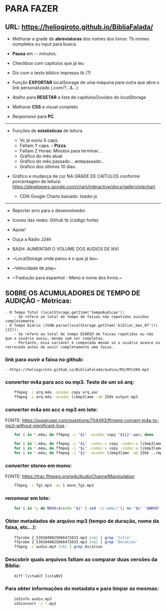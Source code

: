 # PARA FAZER

## URL: https://heliogiroto.github.io/BibliaFalada/

- Melhorar a grade de **abreviaturas** dos nomes dos livros: Tb nomes completos ou input para busca.

- **Pausa**  em -- minutos.

- Checkbox com capítulos que já leu

- Div com o texto bíblico impresso tb (?)

- Função **EXPORTAR** localStorage de uma máquina para outra que abra o link personalizado (.com/?...&...)

- Atalho para **RESETAR** a lista de capítulosOuvidos do localStorage

- Melhorar **CSS** e visual completo

- Responsivo para **PC**.

---

- Funções de **estatísticas** de leitura
	- Vc já ouviu X caps.
	- Faltam Y caps.	**- Pizza**.
	- Faltam Z Horas: Minutos para terminar...
	- Gráfico do mês atual
	- Gráfico do mês passado... antepassado...
	- Gráfico dos últimos 10 dias.

- Gráfico e mudança de cor NA GRADE DE CAÍTULOS conforme porcentagem de leitura: https://developers.google.com/chart/interactive/docs/gallery/piechart 	
	- CDN Google Charts baixado: *loader.js*

---

- Reportar erro para o desenvolvedor

- Icones das redes: Github tb (código fonte)

- Apoie!

- Ouça a Rádio J24h


- BASH: AUMENTAR O VOLUME DOS AUDIOS DE NVI

- ~LocalStorage onde parou e o que já leu~

- ~Velocidade de play~

- ~Tradução para espanhol - Menú e nome dos livros.~




## SOBRE OS ACUMULADORES DE TEMPO DE AUDIÇÃO - Métricas:
	- O Tempo Total (localStorage.getItem('tempoAudicao'):
		- Se refere ao total de tempo de faixas não repetidas ouvidas completamente.
	- O Tempo Diário (JSON.parse(localStorage.getItem('biblia\_mes_07'))\[22]):
		- Se refere ao total de tempo DIÁRIO de faixas repetidas ou não que o usuário ouviu, mesmo sem ser completas.
		- Portanto, essa variável é computada mesmo se o usuário avance ou retroceda antes de ouvir completamente uma faixa.


### link para ouvir a faixa no github:
	- https://heliogiroto.github.io/BibliaFalada/audios/RV/Mt%204.mp3



### converter m4a para acc ou mp3. Teste de um só arq:
~~~bash
	ffmpeg -i arq.m4a -acodec copy arq.aac
	ffmpeg -i arq.m4a -acodec libmp3lame -ab 256k output.mp3
~~~

### converter m4a em acc e mp3 em lote:
FONTE: https://superuser.com/questions/704493/ffmpeg-convert-m4a-to-mp3-without-significant-loss :
~~~bash
 	for i in *.m4a; do ffmpeg -i "$i" -acodec copy "${i}".aac; done

	for i in *.m4a; do ffmpeg -i "$i" -codec:v copy -codec:a libmp3lame -q:a 2 ../mp3/"${i}.mp3"; done
	for i in *.m4a; do ffmpeg -i "$i" -codec:v copy -codec:a libmp3lame -q:a 0 ../mp3/"$i".mp3; done    # usei esse!
	for i in *.m4a; do ffmpeg -i "$i" -acodec libmp3lame -ab 256k ../mp3/"$i".mp3; done
~~~

### converter stereo em mono:
FONTE: https://trac.ffmpeg.org/wiki/AudioChannelManipulation
~~~bash
	ffmpeg -i Tg1.mp3 -ac 1 mono_Tg1.mp3
~~~

### renomear em lote:
~~~bash
	for i in *; do NOVO=$(echo "$i" | sed 's/.m4a//'); mv "$i" "$NOVO"; done
~~~

### Obter metadados de arquivo mp3 (tempo de duração, nome da faixa, etc...):
~~~bash
	ffprobe 2_5391040025066472033.mp3 2>&1 | grep 'title'
 	ffprobe 2_5391040025066472033.mp3 2>&1 | grep 'Duration'
	ffmpeg -i audio.mp3 2>&1 | grep Duration

~~~

### Descobrir quais arquivos faltam ao comparar duas versões da Bíblia:
~~~bash
	diff listaACF listaNVI 
~~~


### Para obter informações do metadata e para limpar as mesmas:
~~~bash
	id3info audio.mp3 
 	id3convert -s *.mp3 
~~~



